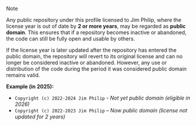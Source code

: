 > [!NOTE]
> Any public repository under this profile licensed to Jim Philip, where the license year is out of date by **2 or more years**, may be regarded as **public domain**. This ensures that if a repository becomes inactive or abandoned, the code can still be fully open and usable by others.
>
> If the license year is later updated after the repository has entered the public domain, the repository will revert to its original license and can no longer be considered inactive or abandoned. However, any use or distribution of the code during the period it was considered public domain remains valid.
>
> **Example (in 2025):**
>
> - `Copyright (c) 2022-2024 Jim Philip` - _Not yet public domain (eligible in 2026)_
> - `Copyright (c) 2022-2023 Jim Philip` – _Now public domain (license not updated for 2 years)_
